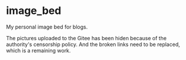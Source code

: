 # image_bed
My personal image bed for blogs.

The pictures uploaded to the Gitee has been hiden because of the authority's censorship policy. And the broken links need to be replaced, which is a remaining work.
